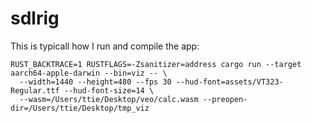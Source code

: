 # sdlrig

This is typicall how I run and compile the app:

```
RUST_BACKTRACE=1 RUSTFLAGS=-Zsanitizer=address cargo run --target aarch64-apple-darwin --bin=viz -- \
  --width=1440 --height=480 --fps 30 --hud-font=assets/VT323-Regular.ttf --hud-font-size=14 \
  --wasm=/Users/ttie/Desktop/veo/calc.wasm --preopen-dir=/Users/ttie/Desktop/tmp_viz
```

